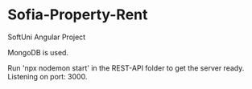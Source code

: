 # Sofia-Property-Rent
SoftUni Angular Project

MongoDB is used.

Run 'npx nodemon start' in the REST-API folder to get the server ready. Listening on port: 3000.